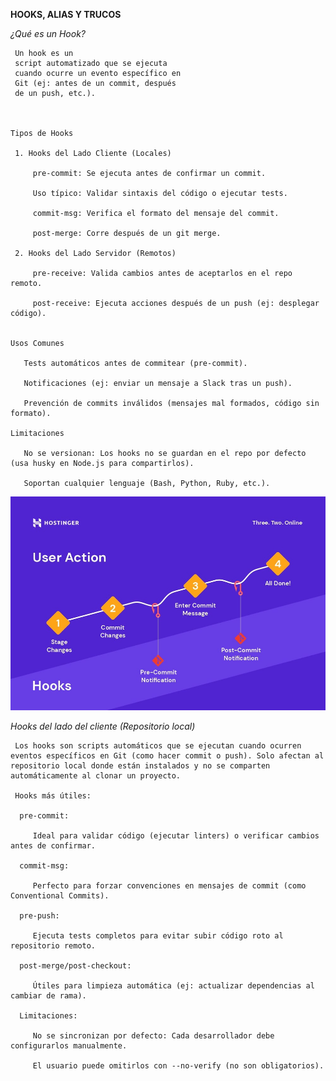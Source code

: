 **HOOKS, ALIAS Y TRUCOS**

  *¿Qué es un Hook?*

     Un hook es un 
     script automatizado que se ejecuta 
     cuando ocurre un evento específico en 
     Git (ej: antes de un commit, después 
     de un push, etc.).



    Tipos de Hooks

     1. Hooks del Lado Cliente (Locales)

         pre-commit: Se ejecuta antes de confirmar un commit.

         Uso típico: Validar sintaxis del código o ejecutar tests.

         commit-msg: Verifica el formato del mensaje del commit.

         post-merge: Corre después de un git merge.

     2. Hooks del Lado Servidor (Remotos)

         pre-receive: Valida cambios antes de aceptarlos en el repo remoto.

         post-receive: Ejecuta acciones después de un push (ej: desplegar código).


    Usos Comunes

       Tests automáticos antes de commitear (pre-commit).

       Notificaciones (ej: enviar un mensaje a Slack tras un push).

       Prevención de commits inválidos (mensajes mal formados, código sin formato).

    Limitaciones

       No se versionan: Los hooks no se guardan en el repo por defecto (usa husky en Node.js para compartirlos).

       Soportan cualquier lenguaje (Bash, Python, Ruby, etc.).

  ![hook](imagenes/git-hooks.jpg)     

  *Hooks del lado del cliente (Repositorio local)*

     Los hooks son scripts automáticos que se ejecutan cuando ocurren eventos específicos en Git (como hacer commit o push). Solo afectan al repositorio local donde están instalados y no se comparten automáticamente al clonar un proyecto.

     Hooks más útiles:

      pre-commit:

         Ideal para validar código (ejecutar linters) o verificar cambios antes de confirmar.

      commit-msg:

         Perfecto para forzar convenciones en mensajes de commit (como Conventional Commits).

      pre-push:

         Ejecuta tests completos para evitar subir código roto al repositorio remoto.

      post-merge/post-checkout:

         Útiles para limpieza automática (ej: actualizar dependencias al cambiar de rama).

      Limitaciones:

         No se sincronizan por defecto: Cada desarrollador debe configurarlos manualmente.

         El usuario puede omitirlos con --no-verify (no son obligatorios).

